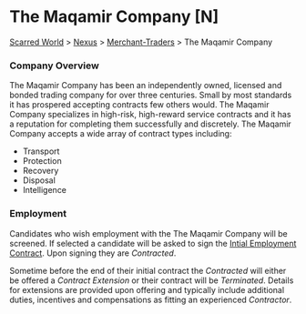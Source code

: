 # The Maqamir Company [N]
[Scarred World](./scarred-world.md) > [Nexus](./city.md) > [Merchant-Traders](./merchants.md) > The Maqamir Company

### Company Overview
The Maqamir Company has been an independently owned, licensed and bonded trading company for over three centuries. Small by most standards it has prospered accepting contracts few others would. The Maqamir Company specializes in high-risk, high-reward service contracts and it has a reputation for completing them successfully and discretely. The Maqamir Company accepts a wide array of contract types including:

* Transport
* Protection
* Recovery
* Disposal
* Intelligence

### Employment
Candidates who wish employment with the The Maqamir Company will be screened. If selected a candidate will be asked to sign the [Intial Employment Contract](./contract.md). Upon signing they are *Contracted*.

Sometime before the end of their initial contract the *Contracted* will either be offered a *Contract Extension* or their contract will be *Terminated*. Details for extensions are provided upon offering and typically include additional duties, incentives and compensations as fitting an experienced *Contractor*.
